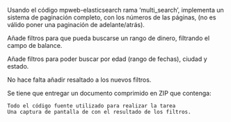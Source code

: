 

Usando el código mpweb-elasticsearch rama ‘multi_search’, implementa un sistema de paginación completo, con los números de las páginas, (no es válido poner una paginación de adelante/atrás). 

Añade filtros para que pueda buscarse un rango de dinero, filtrando el campo de balance. 

Añade filtros para poder buscar por edad (rango de fechas), ciudad y estado. 

No hace falta añadir resaltado a los nuevos filtros. 

Se tiene que entregar un documento comprimido en ZIP que contenga:

    Todo el código fuente utilizado para realizar la tarea
    Una captura de pantalla de con el resultado de los filtros.

